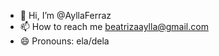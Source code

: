 - 👋 Hi, I’m @AyllaFerraz
- 📫 How to reach me beatrizaaylla@gmail.com
- 😄 Pronouns: ela/dela

<!---
AyllaFerraz/AyllaFerraz is a ✨ special ✨ repository because its `README.md` (this file) appears on your GitHub profile.
You can click the Preview link to take a look at your changes.
--->
